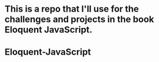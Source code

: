 # This is a repo that I'll use for the challenges and projects in the book Eloquent JavaScript.

# Eloquent-JavaScript
